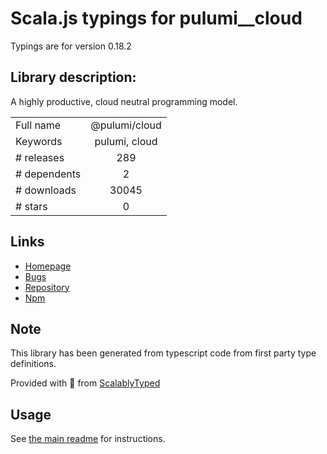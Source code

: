 
# Scala.js typings for pulumi__cloud

Typings are for version 0.18.2

## Library description:
A highly productive, cloud neutral programming model.

|                    |                 |
| ------------------ | :-------------: |
| Full name          | @pulumi/cloud |
| Keywords           | pulumi, cloud |
| # releases         | 289 |
| # dependents       | 2 |
| # downloads        | 30045 |
| # stars            | 0 |

## Links
- [Homepage](https://pulumi.io)
- [Bugs](https://github.com/pulumi/pulumi-cloud/issues)
- [Repository](https://github.com/pulumi/pulumi-cloud)
- [Npm](https://www.npmjs.com/package/%40pulumi%2Fcloud)
    


## Note
This library has been generated from typescript code from first party type definitions.

Provided with :purple_heart: from [ScalablyTyped](https://github.com/oyvindberg/ScalablyTyped)

## Usage
See [the main readme](../../readme.md) for instructions.


